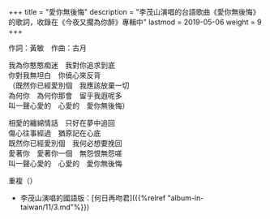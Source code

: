 +++
title = "愛你無後悔"
description = "李茂山演唱的台語歌曲《愛你無後悔》的歌詞，收錄在《今夜又擱為你醉》專輯中"
lastmod = 2019-05-06
weight = 9
+++

作詞：黃敏　作曲：古月

我為你憨憨痴迷　我對你追求到底  
你對我無坦白　你僥心來反背  
（既然你已經愛別個　我應該放棄一切  
為何你　為何你那會　留乎我遐呢多  
叫一聲心愛的　心愛的　愛你無後悔）  

相愛的纏綿情話　只好在夢中追回  
傷心往事經過　猶原記在心底  
既然你已經愛別個　我何必想要挽回  
愛著你　愛著你一個　無怨恨無怨嗟  
叫一聲心愛的　心愛的　愛你無後悔  

重複（）

* 李茂山演唱的國語版：[何日再吻君]({{%relref "album-in-taiwan/11/3.md"%}}) 